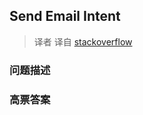 ## Send Email Intent

> 译者 译自 [stackoverflow](http://stackoverflow.com/questions/8701634/send-email-intent) 

### 问题描述 

### 高票答案 

